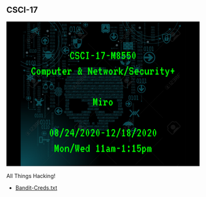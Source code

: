 ## CSCI-17

![](../images/csci-17.png)

All Things Hacking!

- [Bandit-Creds.txt](/bandit-series/ssh-credentials.md)